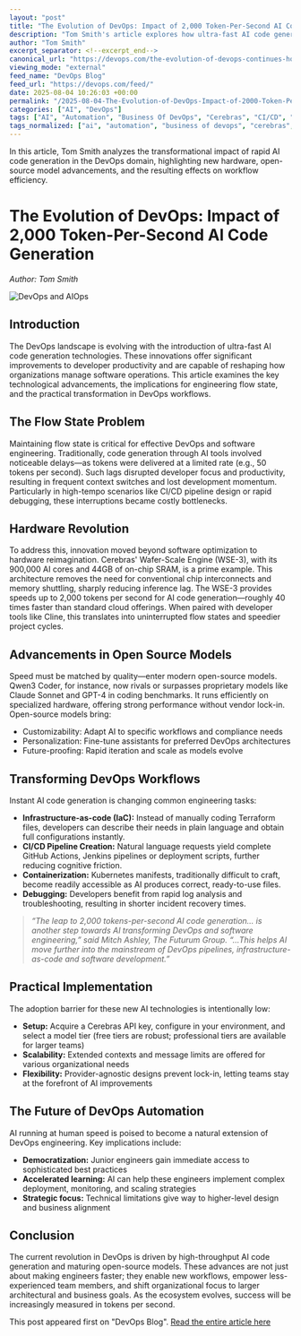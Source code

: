 ```yaml
---
layout: "post"
title: "The Evolution of DevOps: Impact of 2,000 Token-Per-Second AI Code Generation"
description: "Tom Smith's article explores how ultra-fast AI code generation powered by specialized hardware and advanced open-source models is transforming DevOps. It examines immediate and long-term productivity improvements, practical impacts on workflows, and the implications for software engineering teams."
author: "Tom Smith"
excerpt_separator: <!--excerpt_end-->
canonical_url: "https://devops.com/the-evolution-of-devops-continues-how-2000-token-per-second-ai-code-generation-changes-everything/?utm_source=rss&utm_medium=rss&utm_campaign=the-evolution-of-devops-continues-how-2000-token-per-second-ai-code-generation-changes-everything"
viewing_mode: "external"
feed_name: "DevOps Blog"
feed_url: "https://devops.com/feed/"
date: 2025-08-04 10:26:03 +00:00
permalink: "/2025-08-04-The-Evolution-of-DevOps-Impact-of-2000-Token-Per-Second-AI-Code-Generation.html"
categories: ["AI", "DevOps"]
tags: ["AI", "Automation", "Business Of DevOps", "Cerebras", "CI/CD", "Code Generation", "Development Workflows", "DevOps", "Engineering", "IaC", "Machine Learning", "Open Source AI", "Posts", "Productivity", "Qwen3 Coder", "Scale", "Social Facebook", "Social LinkedIn", "Social X", "Speed", "Tokens", "Workflows", "WSE 3"]
tags_normalized: ["ai", "automation", "business of devops", "cerebras", "ci slash cd", "code generation", "development workflows", "devops", "engineering", "iac", "machine learning", "open source ai", "posts", "productivity", "qwen3 coder", "scale", "social facebook", "social linkedin", "social x", "speed", "tokens", "workflows", "wse 3"]
---
```


In this article, Tom Smith analyzes the transformational impact of rapid AI code generation in the DevOps domain, highlighting new hardware, open-source model advancements, and the resulting effects on workflow efficiency.<!--excerpt_end-->

# The Evolution of DevOps: Impact of 2,000 Token-Per-Second AI Code Generation

*Author: Tom Smith*

![DevOps and AIOps](https://devops.com/wp-content/uploads/2025/05/DevOps-and-AIOps-1.jpg)

## Introduction

The DevOps landscape is evolving with the introduction of ultra-fast AI code generation technologies. These innovations offer significant improvements to developer productivity and are capable of reshaping how organizations manage software operations. This article examines the key technological advancements, the implications for engineering flow state, and the practical transformation in DevOps workflows.

## The Flow State Problem

Maintaining flow state is critical for effective DevOps and software engineering. Traditionally, code generation through AI tools involved noticeable delays—as tokens were delivered at a limited rate (e.g., 50 tokens per second). Such lags disrupted developer focus and productivity, resulting in frequent context switches and lost development momentum. Particularly in high-tempo scenarios like CI/CD pipeline design or rapid debugging, these interruptions became costly bottlenecks.

## Hardware Revolution

To address this, innovation moved beyond software optimization to hardware reimagination. Cerebras' Wafer-Scale Engine (WSE-3), with its 900,000 AI cores and 44GB of on-chip SRAM, is a prime example. This architecture removes the need for conventional chip interconnects and memory shuttling, sharply reducing inference lag. The WSE-3 provides speeds up to 2,000 tokens per second for AI code generation—roughly 40 times faster than standard cloud offerings. When paired with developer tools like Cline, this translates into uninterrupted flow states and speedier project cycles.

## Advancements in Open Source Models

Speed must be matched by quality—enter modern open-source models. Qwen3 Coder, for instance, now rivals or surpasses proprietary models like Claude Sonnet and GPT-4 in coding benchmarks. It runs efficiently on specialized hardware, offering strong performance without vendor lock-in. Open-source models bring:

- Customizability: Adapt AI to specific workflows and compliance needs
- Personalization: Fine-tune assistants for preferred DevOps architectures
- Future-proofing: Rapid iteration and scale as models evolve

## Transforming DevOps Workflows

Instant AI code generation is changing common engineering tasks:

- **Infrastructure-as-code (IaC):** Instead of manually coding Terraform files, developers can describe their needs in plain language and obtain full configurations instantly.
- **CI/CD Pipeline Creation:** Natural language requests yield complete GitHub Actions, Jenkins pipelines or deployment scripts, further reducing cognitive friction.
- **Containerization:** Kubernetes manifests, traditionally difficult to craft, become readily accessible as AI produces correct, ready-to-use files.
- **Debugging:** Developers benefit from rapid log analysis and troubleshooting, resulting in shorter incident recovery times.

> *“The leap to 2,000 tokens-per-second AI code generation... is another step towards AI transforming DevOps and software engineering,” said Mitch Ashley, The Futurum Group. “...This helps AI move further into the mainstream of DevOps pipelines, infrastructure-as-code and software development.”*

## Practical Implementation

The adoption barrier for these new AI technologies is intentionally low:

- **Setup:** Acquire a Cerebras API key, configure in your environment, and select a model tier (free tiers are robust; professional tiers are available for larger teams)
- **Scalability:** Extended contexts and message limits are offered for various organizational needs
- **Flexibility:** Provider-agnostic designs prevent lock-in, letting teams stay at the forefront of AI improvements

## The Future of DevOps Automation

AI running at human speed is poised to become a natural extension of DevOps engineering. Key implications include:

- **Democratization:** Junior engineers gain immediate access to sophisticated best practices
- **Accelerated learning:** AI can help these engineers implement complex deployment, monitoring, and scaling strategies
- **Strategic focus:** Technical limitations give way to higher-level design and business alignment

## Conclusion

The current revolution in DevOps is driven by high-throughput AI code generation and maturing open-source models. These advances are not just about making engineers faster; they enable new workflows, empower less-experienced team members, and shift organizational focus to larger architectural and business goals. As the ecosystem evolves, success will be increasingly measured in tokens per second.

This post appeared first on "DevOps Blog". [Read the entire article here](https://devops.com/the-evolution-of-devops-continues-how-2000-token-per-second-ai-code-generation-changes-everything/?utm_source=rss&utm_medium=rss&utm_campaign=the-evolution-of-devops-continues-how-2000-token-per-second-ai-code-generation-changes-everything)
